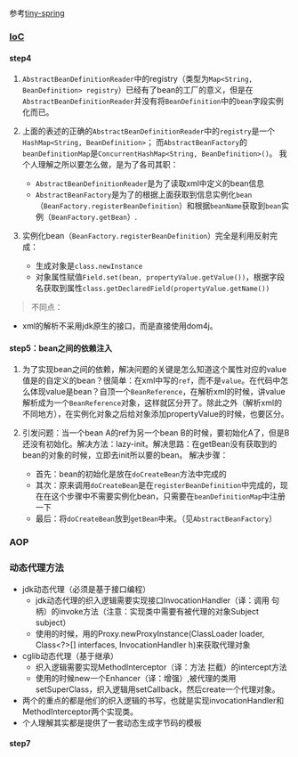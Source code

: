 参考[tiny-spring](https://github.com/code4craft/tiny-spring)

### [IoC](http://www.cnblogs.com/liuhaorain/p/3747470.html#title_3)
#### step4
1. `AbstractBeanDefinitionReader`中的registry（类型为`Map<String, BeanDefinition> registry`）已经有了bean的工厂的意义，但是在`AbstractBeanDefinitionReader`并没有将`BeanDefinition`中的`bean`字段实例化而已。

2. 上面的表述的正确的`AbstractBeanDefinitionReader`中的`registry`是一个`HashMap<String, BeanDefinition>`；
而`AbstractBeanFactory`的`beanDefinitionMap`是`ConcurrentHashMap<String, BeanDefinition>()`。
我个人理解之所以要怎么做，是为了各司其职：
    - `AbstractBeanDefinitionReader`是为了读取xml中定义的bean信息
    - `AbstractBeanFactory`是为了的根据上面获取到信息实例化`bean`（`BeanFactory.registerBeanDefinition`）和根据`beanName`获取到`bean`实例（`BeanFactory.getBean`）.

3. 实例化bean（`BeanFactory.registerBeanDefinition`）完全是利用反射完成：
    - 生成对象是`class.newInstance`
    - 对象属性赋值`Field.set(bean, propertyValue.getValue())`，根据字段名获取到属性`class.getDeclaredField(propertyValue.getName())`

> 不同点：
- xml的解析不采用jdk原生的接口，而是直接使用dom4j。

#### step5：bean之间的依赖注入
1. 为了实现bean之间的依赖，解决问题的关键是怎么知道这个属性对应的value值是的自定义的bean？很简单：在xml中写的`ref`，而不是`value`。在代码中怎么体现value是bean？自顶一个`BeanReference`，在解析xml的时候，讲value解析成为一个`BeanReference`对象，这样就区分开了。除此之外（解析xml的不同地方），在实例化对象之后给对象添加propertyValue的时候，也要区分。

2. 引发问题：当一个bean A的ref为另一个bean B的时候，要初始化A了，但是B还没有初始化。解决方法：lazy-init。解决思路：在getBean没有获取到的bean的对象的时候，立即去init所以要的bean。
解决步骤：
    - 首先：bean的初始化是放在`doCreateBean`方法中完成的
    - 其次：原来调用`doCreateBean`是在`registerBeanDefinition`中完成的，现在在这个步骤中不需要实例化bean，只需要在`beanDefinitionMap`中注册一下
    - 最后：将`doCreateBean`放到`getBean`中来。（见`AbstractBeanFactory`）


### AOP

### 动态代理方法
- jdk动态代理（必须是基于接口编程）
    - jdk动态代理的织入逻辑需要实现接口InvocationHandler（译：调用 句柄）的invoke方法（注意：实现类中需要有被代理的对象Subject subject）
    - 使用的时候，用的Proxy.newProxyInstance(ClassLoader loader, Class<?>[] interfaces, InvocationHandler h)来获取代理对象
- cglib动态代理（基于继承）
    - 织入逻辑需要实现MethodInterceptor（译：方法 拦截）的intercept方法
    - 使用的时候new一个Enhancer（译：增强）,被代理的类用setSuperClass，织入逻辑用setCallback，然后create一个代理对象。
- 两个的重点的都是他们的织入逻辑的书写，也就是实现invocationHandler和MethodInterceptor两个实现类。
- 个人理解其实都是提供了一套动态生成字节码的模板

#### step7


